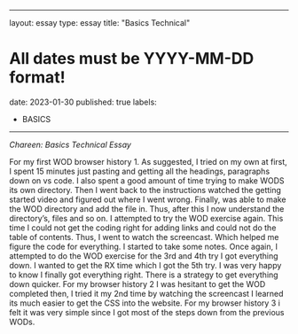  ---
layout: essay
type: essay
title: "Basics Technical"
# All dates must be YYYY-MM-DD format!
date: 2023-01-30
published: true
labels:
  - BASICS
---



*Chareen: Basics Technical Essay*


For my first WOD browser history 1. As suggested, I tried on my own at first, I spent 15 minutes just pasting and getting all the headings, paragraphs down on vs code. I also spent a good amount of time trying to make WODS its own directory. Then I went back to the instructions watched the getting started video and figured out where I went wrong. Finally, was able to make the WOD directory and add the file in. Thus, after this I now understand the directory’s, files and so on. I attempted to try the WOD exercise again. This time I could not get the coding right for adding links and could not do the table of contents. Thus, I went to watch the screencast. Which helped me figure the code for everything. I started to take some notes. Once again, I attempted to do the WOD exercise for the 3rd and 4th try I got everything down. I wanted to get the RX time which I got the 5th try. I was very happy to know I finally got everything right. There is a strategy to get everything down quicker. For my browser history 2 I was hesitant to get the WOD completed then, I tried it my 2nd time by watching the screencast I learned its much easier to get the CSS into the website. For my browser history 3 i felt it was very simple since I got most of the steps down from the previous WODs.
